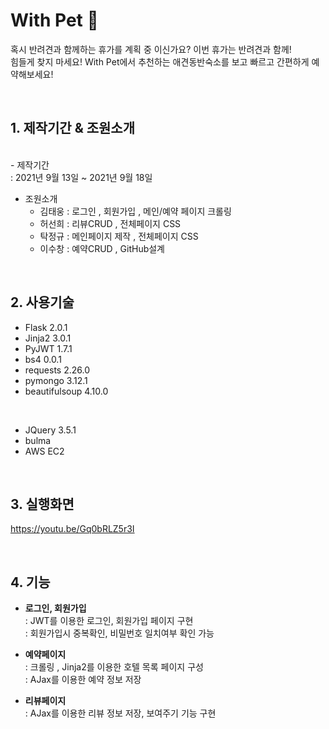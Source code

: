 # With Pet 🐶


혹시 반려견과 함께하는 휴가를 계획 중 이신가요? 이번 휴가는 반려견과 함께! <br>
힘들게 찾지 마세요! With Pet에서 추천하는 애견동반숙소를 보고 빠르고 간편하게 예약해보세요!

<br>

## 1. 제작기간 & 조원소개
<br>
- 제작기간<br>
  : 2021년 9월 13일 ~ 2021년 9월 18일<br>

- 조원소개
  + 김태웅 : 로그인 , 회원가입 , 메인/예약 페이지 크롤링
  + 허선희 : 리뷰CRUD , 전체페이지 CSS
  + 탁정규 : 메인페이지 제작 , 전체페이지 CSS
  + 이수창 : 예약CRUD , GitHub설계

<br>

## 2. 사용기술
- Flask 2.0.1
- Jinja2 3.0.1
- PyJWT 1.7.1
- bs4 0.0.1
- requests 2.26.0
- pymongo 3.12.1
- beautifulsoup 4.10.0

<br>

- JQuery 3.5.1
- bulma 
- AWS EC2

<br>

## 3. 실행화면
https://youtu.be/Gq0bRLZ5r3I

<br>


## 4. 기능

+ **로그인, 회원가입**<br>
  : JWT를 이용한 로그인, 회원가입 페이지 구현<br>
  : 회원가입시 중복확인, 비밀번호 일치여부 확인 가능<br>

+ **예약페이지**<br>
  : 크롤링 , Jinja2를 이용한 호텔 목록 페이지 구성<br>
  : AJax를 이용한 예약 정보 저장<br>

+ **리뷰페이지**<br>
  : AJax를 이용한 리뷰 정보 저장, 보여주기 기능 구현<br>  


